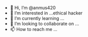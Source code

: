 - 👋 Hi, I’m @anmus420
- 👀 I’m interested in ...ethical hacker
- 🌱 I’m currently learning ...
- 💞️ I’m looking to collaborate on ...
- 📫 How to reach me ...

<!---
anmus420/anmus420 is a ✨ special ✨ repository because its `README.md` (this file) appears on your GitHub profile.
You can click the Preview link to take a look at your changes.
--->
